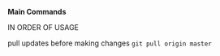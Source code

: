**Main Commands**

IN ORDER OF USAGE

pull updates before making changes
```git pull origin master```
